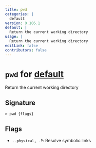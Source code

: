 ```yaml
---
title: pwd
categories: |
  default
version: 0.106.1
default: |
  Return the current working directory
usage: |
  Return the current working directory
editLink: false
contributors: false
---
```

<!-- This file is automatically generated. Please edit the command in https://github.com/nushell/nushell instead. -->

# `pwd` for [default](/commands/categories/default.md)

<div class='command-title'>Return the current working directory</div>

## Signature

```> pwd {flags} ```

## Flags

 -  `--physical, -P`: Resolve symbolic links
